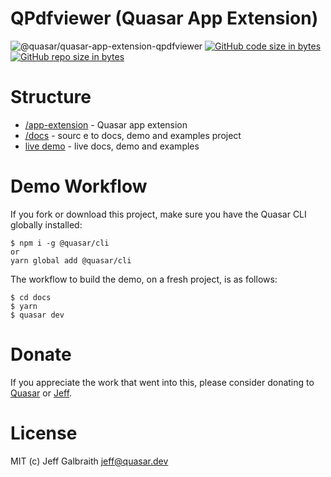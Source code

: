 QPdfviewer (Quasar App Extension)
===

![@quasar/quasar-app-extension-qpdfviewer](https://img.shields.io/npm/v/@quasar/quasar-app-extension-qpdfviewer/next?label=@quasar/quasar-app-extension-qpdfviewer)
[![GitHub code size in bytes](https://img.shields.io/github/languages/code-size/quasarframework/quasar-app-extension-qpdfviewer.svg)]()
[![GitHub repo size in bytes](https://img.shields.io/github/repo-size/quasarframework/quasar-app-extension-qpdfviewer.svg)]()


# Structure
* [/app-extension](app-extension) - Quasar app extension
* [/docs](docs) - sourc e to docs, demo and examples project
* [live demo](https://qpdfviewer.netlify.app/) - live docs, demo and examples

# Demo Workflow
If you fork or download this project, make sure you have the Quasar CLI globally installed:

```
$ npm i -g @quasar/cli
or
yarn global add @quasar/cli
```

The workflow to build the demo, on a fresh project, is as follows:
```
$ cd docs
$ yarn
$ quasar dev
```

# Donate
If you appreciate the work that went into this, please consider donating to [Quasar](https://donate.quasar.dev) or [Jeff](https://github.com/sponsors/hawkeye64).

# License
MIT (c) Jeff Galbraith <jeff@quasar.dev>
